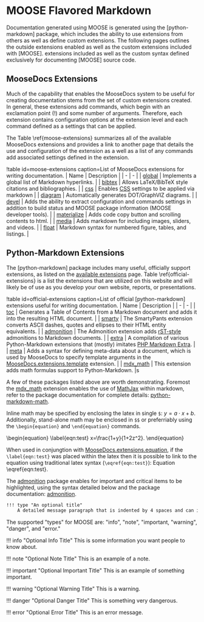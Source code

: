 # MOOSE Flavored Markdown

Documentation generated using MOOSE is generated using the [python-markdown] package,
which includes the ability to use extensions from others as well as define custom extensions. The following pages outlines the
outside extensions enabled as well as the custom extensions included with [MOOSE].
extensions included as well as the custom syntax defined exclusively for documenting [MOOSE] source code.

## MooseDocs Extensions
Much of the capability that enables the MooseDocs system to be useful for creating documentation
stems from the set of custom extensions created. In general, these extensions add commands, which
begin with an exclamation point (!) and some number of arguments. Therefore, each extension contains
configuration options at the extension level and each command defined as a settings that can be
applied.

The Table \ref{moose-extensions} summarizes all of the available MooseDocs extensions and provides a link to
another page that details the use and configuration of the extension as a well as a list of any
commands add associated settings defined in the extension.

!table id=moose-extensions caption=List of MooseDocs extensions for writing documentation.
| Name | Description |
| - | - |
| [global](extensions/global.md) | Implements a global list of Markdown hyperlinks. |
| [bibtex](extensions/bibtex.md) | Allows LaTeX/BibTeX style citations and bibliographies. |
| [css](extensions/css.md) | Enables [CSS](https://en.wikipedia.org/wiki/Cascading_Style_Sheets) settings to be applied via markdown |
| [diagram](extensions/diagram.md) | Automatically generates DOT/GraphVIZ diagrams. |
| [devel](extensions/devel.md) | Adds the ability to extract configuration and commands settings in addition to build status and MOOSE package information (MOOSE developer tools). |
| [materialize](extensions/materialize.md) | Adds code copy button and scrolling contents to html. |
| [media](extensions/media.md) | Adds markdown for including images, sliders, and videos. |
| [float](extensions/float.md) | Markdown syntax for numbered figure, tables, and listings. |


## Python-Markdown Extensions

The [python-markdown] package includes many useful, officially support extensions, as listed on the
[available extensions](https://pythonhosted.org/Markdown/extensions/) page. Table
\ref{official-extensions} is a list the extensions that are utilized on this website and will
likely be of use as you develop your own  website, reports, or presentations.

!table id=official-extensions caption=List of official [python-markdown] extensions useful for writing documentation.
| Name | Description |
| - | - |
| [toc](https://pythonhosted.org/Markdown/extensions/toc.html) | Generates a Table of Contents from a Markdown document and adds it into the resulting HTML document. |
| [smarty](https://pythonhosted.org/Markdown/extensions/smarty.html) | The SmartyPants extension converts ASCII dashes, quotes and ellipses to their HTML entity equivalents. |
| [admonition](https://pythonhosted.org/Markdown/extensions/admonition.html) | The Admonition extension adds [rST-style](http://docutils.sourceforge.net/docs/ref/rst/directives.html#specific-admonitionss) admonitions to Markdown documents. |
| [extra](https://pythonhosted.org/Markdown/extensions/extra.html) | A compilation of various Python-Markdown extensions that (mostly) imitates [PHP Markdown Extra](https://michelf.ca/projects/php-markdown/extra/). |
| [meta](https://pythonhosted.org/Markdown/extensions/meta_data.html) | Adds a syntax for defining meta-data about a document, which is used by MooseDocs to specify template arguments in the [MooseDocs.extensions.template](extensions/template.md) extension. |
| [mdx_math](https://github.com/mitya57/python-markdown-math) | This extension adds math formulas support to Python-Markdown. |s

A few of these packages listed above are worth demonstrating. Foremost the [mdx_math](https://github.com/mitya57/python-markdown-math) extension enables the use of [MathJax](http://www.mathjax.org) within markdown, refer to the package documentation for complete
details: [python-markdown-math](https://github.com/mitya57/python-markdown-math).

Inline math may be specified by enclosing the latex in single `$`: $y=a\cdot x + b$. Additionally, stand-alone math may
be enclosed in `$$` or preferriably using the `\begin{equation}` and `\end{equation}` commands.

\begin{equation}
\label{eqn:test}
x=\frac{1+y}{1+2z^2}.
\end{equation}

When used in conjungtion with [MooseDocs.extensions.equation](extensions/equation.md), if the `\label{eqn:test}` was placed within the latex then it is possible to link to the equation using traditional latex syntax (`\eqref{eqn:test}`): Equation \eqref{eqn:test}.

The [admonition](https://pythonhosted.org/Markdown/extensions/admonition.html) package enables for important and critical
items to be highlighted, using the syntax detailed below and the package documentation: [admonition](https://pythonhosted.org/Markdown/extensions/admonition.html).

```markdown
!!! type "An optional title"
    A detailed message paragraph that is indented by 4 spaces and can include any number of lines.
```

The supported "types" for MOOSE are: "info", "note", "important, "warning", "danger", and "error."

!!! info "Optional Info Title"
    This is some information you want people to know about.

!!! note "Optional Note Title"
    This is an example of a note.

!!! important "Optional Important Title"
    This is an example of something important.

!!! warning "Optional Warning Title"
    This is a warning.

!!! danger "Optional Danger Title"
    This is something very dangerous.

!!! error "Optional Error Title"
    This is an error message.
